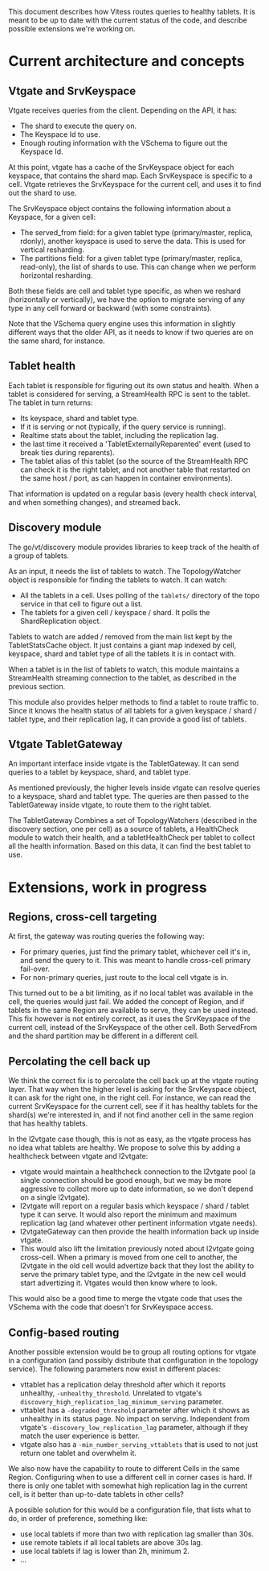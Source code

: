 This document describes how Vitess routes queries to healthy tablets. It is
meant to be up to date with the current status of the code, and describe
possible extensions we're working on.

# Current architecture and concepts

## Vtgate and SrvKeyspace

Vtgate receives queries from the client. Depending on the API, it has:

* The shard to execute the query on.
* The Keyspace Id to use.
* Enough routing information with the VSchema to figure out the Keyspace Id.

At this point, vtgate has a cache of the SrvKeyspace object for each keyspace,
that contains the shard map. Each SrvKeyspace is specific to a cell. Vtgate
retrieves the SrvKeyspace for the current cell, and uses it to find out the
shard to use.

The SrvKeyspace object contains the following information about a Keyspace, for
a given cell:

* The served_from field: for a given tablet type (primary/master, replica, rdonly),
  another keyspace is used to serve the data. This is used for vertical
  resharding.
* The partitions field: for a given tablet type (primary/master, replica, read-only),
  the list of shards to use. This can change when we perform horizontal
  resharding.

Both these fields are cell and tablet type specific, as when we reshard
(horizontally or vertically), we have the option to migrate serving of any type
in any cell forward or backward (with some constraints).

Note that the VSchema query engine uses this information in slightly different
ways that the older API, as it needs to know if two queries are on the same
shard, for instance.

## Tablet health

Each tablet is responsible for figuring out its own status and health. When a
tablet is considered for serving, a StreamHealth RPC is sent to the tablet. The
tablet in turn returns:

* Its keyspace, shard and tablet type.
* If it is serving or not (typically, if the query service is running).
* Realtime stats about the tablet, including the replication lag.
* the last time it received a 'TabletExternallyReparented' event (used to break
  ties during reparents).
* The tablet alias of this tablet (so the source of the StreamHealth RPC can
  check it is the right tablet, and not another table that restarted on the same
  host / port, as can happen in container environments).
  
That information is updated on a regular basis (every health check interval, and
when something changes), and streamed back.

## Discovery module

The go/vt/discovery module provides libraries to keep track of the health of a
group of tablets.

As an input, it needs the list of tablets to watch. The TopologyWatcher object
is responsible for finding the tablets to watch. It can watch:

* All the tablets in a cell. Uses polling of the `tablets/` directory of the
  topo service in that cell to figure out a list.
* The tablets for a given cell / keyspace / shard. It polls the ShardReplication
  object.

Tablets to watch are added / removed from the main list kept by the
TabletStatsCache object. It just contains a giant map indexed by cell, keyspace,
shard and tablet type of all the tablets it is in contact with.

When a tablet is in the list of tablets to watch, this module maintains a
StreamHealth streaming connection to the tablet, as described in the previous
section.

This module also provides helper methods to find a tablet to route traffic
to. Since it knows the health status of all tablets for a given keyspace / shard
/ tablet type, and their replication lag, it can provide a good list of tablets.

## Vtgate TabletGateway

An important interface inside vtgate is the TabletGateway. It can send
queries to a tablet by keyspace, shard, and tablet type.

As mentioned previously, the higher levels inside vtgate can resolve queries to
a keyspace, shard and tablet type. The queries are then passed to the TabletGateway inside vtgate,
to route them to the right tablet.

The TabletGateway Combines a set of TopologyWatchers (described in the
discovery section, one per cell) as a source of tablets, a HealthCheck module
to watch their health, and a tabletHealthCheck per tablet to collect all the health
information. Based on this data, it can find the best tablet to use.
  
# Extensions, work in progress

## Regions, cross-cell targeting

At first, the gateway was routing queries the following way:

* For primary queries, just find the primary tablet, whichever cell it's in, and
  send the query to it. This was meant to handle cross-cell primary fail-over.
* For non-primary queries, just route to the local cell vtgate is in.

This turned out to be a bit limiting, as if no local tablet was available in the
cell, the queries would just fail. We added the concept of Region, and if
tablets in the same Region are available to serve, they can be used instead.
This fix however is not entirely correct, as it uses the SrvKeyspace of the
current cell, instead of the SrvKeyspace of the other cell. Both ServedFrom and
the shard partition may be different in a different cell.

## Percolating the cell back up

We think the correct fix is to percolate the cell back up at the vtgate routing
layer. That way when the higher level is asking for the SrvKeyspace object, it
can ask for the right one, in the right cell. For instance, we can read the
current SrvKeyspace for the current cell, see if it has healthy tablets for the
shard(s) we're interested in, and if not find another cell in the same region
that has healthy tablets.

In the l2vtgate case though, this is not as easy, as the vtgate process has no
idea what tablets are healthy. We propose to solve this by adding a healthcheck
between vtgate and l2vtgate:

* vtgate would maintain a healthcheck connection to the l2vtgate pool (a single
  connection should be good enough, but we may be more aggressive to collect
  more up to date information, so we don't depend on a single l2vtgate).
* l2vtgate will report on a regular basis which keyspace / shard / tablet type
  it can serve. It would also report the minimum and maximum replication lag
  (and whatever other pertinent information vtgate needs).
* l2vtgateGateway can then provide the health information back up inside vtgate.
* This would also lift the limitation previously noted about l2vtgate going
  cross-cell. When a primary is moved from one cell to another, the l2vtgate in
  the old cell would advertize back that they lost the ability to serve the
  primary tablet type, and the l2vtgate in the new cell would start advertizing
  it. Vtgates would then know where to look.

This would also be a good time to merge the vtgate code that uses the VSchema
with the code that doesn't for SrvKeyspace access.

## Config-based routing

Another possible extension would be to group all routing options for vtgate in a
configuration (and possibly distribute that configuration in the topology
service). The following parameters now exist in different places:

* vttablet has a replication delay threshold after which it reports
  unhealthy, `-unhealthy_threshold`. Unrelated to vtgate's
  `discovery_high_replication_lag_minimum_serving` parameter.
* vttablet has a `-degraded_threshold` parameter after which it shows as
  unhealthy in its status page. No impact on serving. Independent from vtgate's
  `-discovery_low_replication_lag` parameter, although if they match the user
  experience is better.
* vtgate also has a `-min_number_serving_vttablets` that is used to not just
  return one tablet and overwhelm it.

We also now have the capability to route to different Cells in the same
Region. Configuring when to use a different cell in corner cases is hard. If
there is only one tablet with somewhat high replication lag in the current cell,
is it better than up-to-date tablets in other cells?

A possible solution for this would be a configuration file, that lists what to
do, in order of preference, something like:

* use local tablets if more than two with replication lag smaller than 30s.
* use remote tablets if all local tablets are above 30s lag.
* use local tablets if lag is lower than 2h, minimum 2.
* ...
